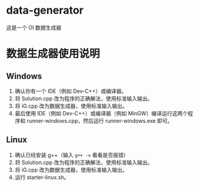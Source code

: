 # data-generator
这是一个 OI 数据生成器

# 数据生成器使用说明
## Windows
1. 确认你有一个 IDE（例如 Dev-C++）或编译器。
1. 将 Solution.cpp 改为程序的正确解法，使用标准输入输出。
2. 将 iG.cpp 改为数据生成器，使用标准输入输出。
3. 最后使用 IDE（例如 Dev-C++）或编译器（例如 MinGW）编译运行这两个程序和 runner-windows.cpp，然后运行 runner-windows.exe 即可。

## Linux
1. 确认已经安装 g++（输入 ```g++ -v``` 看看是否报错）
1. 将 Solution.cpp 改为程序的正确解法，使用标准输入输出。
2. 将 iG.cpp 改为数据生成器，使用标准输入输出。
3. 运行 starter-linux.sh。